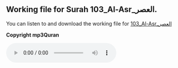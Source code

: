 
## Working file for Surah 103_Al-Asr_العصر.

You can listen to and download the working file for [103_Al-Asr_العصر](https://server13.mp3quran.net/husr/103.mp3)

**Copyright mp3Quran**

<audio controls src="https://server13.mp3quran.net/husr/103.mp3"></audio>
